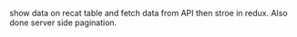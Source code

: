 show data on recat table and fetch data from API then stroe in redux. Also done server side pagination.
